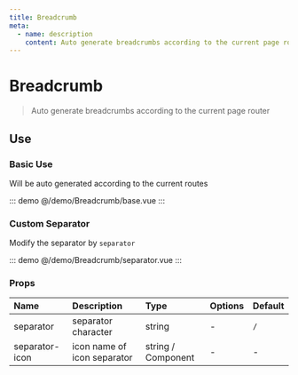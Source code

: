 ```yaml
---
title: Breadcrumb
meta:
  - name: description
    content: Auto generate breadcrumbs according to the current page router
---
```


# Breadcrumb

> Auto generate breadcrumbs according to the current page router

## Use

### Basic Use

Will be auto generated according to the current routes

::: demo
@/demo/Breadcrumb/base.vue
:::

### Custom Separator

Modify the separator by `separator`

::: demo
@/demo/Breadcrumb/separator.vue
:::

### Props

| Name           | Description                 | Type               | Options | Default |
| :------------- | :-------------------------- | :----------------- | :------ | :------ |
| separator      | separator character         | string             | -       | `/`     |
| separator-icon | icon name of icon separator | string / Component | -       | -       |
